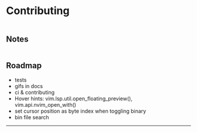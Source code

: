 # Contributing

```bash
```

## Notes

```lua
```

## Roadmap
- tests
- gifs in docs
- ci & contributing
- Hover hints: vim.lsp.util.open_floating_preview(), vim.api.nvim_open_with()
- set cursor position as byte index when toggling binary
- bin file search

--------------------------------------------------------------------------------

[installma]: https://sylvanfranklin.github.io/installma/
[Best Practices]: https://github.com/nvim-neorocks/nvim-best-practices
